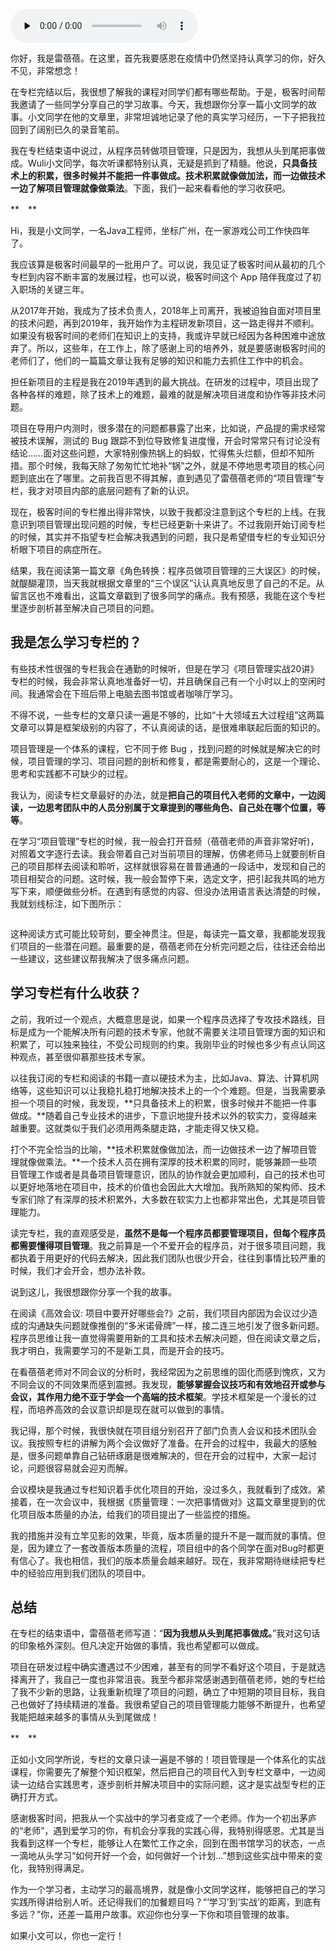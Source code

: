<audio id="audio" title="用户故事 | 小文同学：我想从头到尾把事情做成" controls="" preload="none"><source id="mp3" src="https://static001.geekbang.org/resource/audio/fe/c1/fe194febba9d02dcfafc8b2020a2d5c1.mp3"></audio>

你好，我是雷蓓蓓。在这里，首先我要感恩在疫情中仍然坚持认真学习的你，好久不见，非常想念！

在专栏完结以后，我很想了解我的课程对同学们都有哪些帮助。于是，极客时间帮我邀请了一些同学分享自己的学习故事。今天，我想跟你分享一篇小文同学的故事。小文同学在他的文章里，非常坦诚地记录了他的真实学习经历，一下子把我拉回到了阔别已久的录音笔前。

我在专栏结束语中说过，从程序员转做项目管理，只是因为，我想从头到尾把事做成。Wuli小文同学，每次听课都特别认真，无疑是抓到了精髓。他说，**只具备技术上的积累，很多时候并不能把一件事做成。技术积累就像做加法，而一边做技术一边了解项目管理就像做乘法**。下面，我们一起来看看他的学习收获吧。

**　**

Hi，我是小文同学，一名Java工程师，坐标广州，在一家游戏公司工作快四年了。

我应该算是极客时间最早的一批用户了。可以说，我见证了极客时间从最初的几个专栏到内容不断丰富的发展过程，也可以说，极客时间这个 App 陪伴我度过了初入职场的关键三年。

从2017年开始，我成为了技术负责人，2018年上司离开，我被迫独自面对项目里的技术问题，再到2019年，我开始作为主程研发新项目，这一路走得并不顺利。如果没有极客时间的老师们在知识上的支持，我或许早就已经因为各种困难中途放弃了。所以，这些年，在工作上，除了感谢上司的培养外，就是要感谢极客时间的老师们了，他们的一篇篇文章让我有足够的知识和能力去抓住工作中的机会。

担任新项目的主程是我在2019年遇到的最大挑战。在研发的过程中，项目出现了各种各样的难题，除了技术上的难题，最难的就是解决项目进度和协作等非技术问题。

项目在导用户内测时，很多潜在的问题都暴露了出来，比如说，产品提的需求经常被技术误解，测试的 Bug 跟踪不到位导致修复进度慢，开会时常常只有讨论没有结论……面对这些问题，大家特别像热锅上的蚂蚁，忙得焦头烂额，但却不知所措。那个时候，我每天除了匆匆忙忙地补“锅”之外，就是不停地思考项目的核心问题到底出在了哪里。之前我百思不得其解，直到遇见了雷蓓蓓老师的“项目管理”专栏，我才对项目内部的底层问题有了新的认识。

现在，极客时间的专栏推出得非常快，以致于我都没注意到这个专栏的上线。在我意识到项目管理出现问题的时候，专栏已经更新十来讲了。不过我刚开始订阅专栏的时候，其实并不指望专栏会解决我遇到的问题，我只是希望借专栏的专业知识分析眼下项目的病症所在。

结果，我在阅读第一篇文章《角色转换：程序员做项目管理的三大误区》的时候，就醍醐灌顶，当天我就根据文章里的“三个误区”认认真真地反思了自己的不足。从留言区也不难看出，这篇文章戳到了很多同学的痛点。我有预感，我能在这个专栏里逐步剖析甚至解决自己项目的问题。

## 我是怎么学习专栏的？

有些技术性很强的专栏我会在通勤的时候听，但是在学习《项目管理实战20讲》专栏的时候，我会非常认真地准备好一切，并且确保自己有一个小时以上的空闲时间。我通常会在下班后带上电脑去图书馆或者咖啡厅学习。

不得不说，一些专栏的文章只读一遍是不够的，比如“十大领域五大过程组”这两篇文章可以算是框架级别的内容了，不认真阅读的话，是很难串联起后面的知识的。

项目管理是一个体系的课程，它不同于修 Bug ，找到问题的时候就是解决它的时候，项目管理的学习、项目问题的剖析和修复，都是需要耐心的，这是一个理论、思考和实践都不可缺少的过程。

我认为，阅读专栏文章最好的办法，就是**把自己的项目代入老师的文章中，一边阅读，一边思考团队中的人员分别属于文章提到的哪些角色、自己处在哪个位置，等等**。

在学习“项目管理”专栏的时候，我一般会打开音频（蓓蓓老师的声音非常好听)，对照着文字逐行去读。我会带着自己对当前项目的理解，仿佛老师马上就要剖析自己的项目那样去阅读和聆听，这样就很容易在普普通通的一段话中，发现和自己的项目相契合的问题。这时候，我一般会暂停下来，选定文字，把引起我共鸣的地方写下来，顺便做些分析。在遇到有感觉的内容、但没办法用语言表达清楚的时候，我就划线标注，如下图所示：

<img src="https://static001.geekbang.org/resource/image/f2/f4/f2ad2ca0df754ed13c53b3cfefe280f4.png" alt=""><br>
<img src="https://static001.geekbang.org/resource/image/5f/56/5f6aa62cc305eb384c8663f128243656.png" alt="">

这种阅读方式可能比较苛刻，要全神贯注。但是，每读完一篇文章，我都能发现我们项目的一些潜在问题。最重要的是，蓓蓓老师在分析完问题之后，往往还会给出一些建议，这些建议帮我解决了很多痛点问题。

## 学习专栏有什么收获？

之前，我听过一个观点，大概意思是说，如果一个程序员选择了专攻技术路线，目标是成为一个能解决所有问题的技术专家，他就不需要关注项目管理方面的知识和积累了，可以独来独往，不受公司规则的约束。我刚毕业的时候也多少有点认同这种观点，甚至很仰慕那些技术专家。

以往我订阅的专栏和阅读的书籍一直以硬技术为主，比如Java、算法、计算机网络等，这些知识可以让我稳扎稳打地解决技术上的一个个难题。但是，当我需要承担一个项目的时候，我发现，**只具备技术上的积累，很多时候并不能把一件事做成。**随着自己专业技术的进步，下意识地提升技术以外的软实力，变得越来越重要。这就类似于我们必须用两条腿走路，才能走得又快又稳。

打个不完全恰当的比喻，**技术积累就像做加法，而一边做技术一边了解项目管理就像做乘法。**一个技术人员在拥有深厚的技术积累的同时，能够兼顾一些项目管理工作或者是具备项目管理意识，团队的协作就会更加顺利，自己的技术也可以更好地落地在项目中，技术的价值也会因此大大增加。我所熟知的架构师、技术专家们除了有深厚的技术积累外，大多数在软实力上也都非常出色，尤其是项目管理能力。

读完专栏，我的直观感受是，**虽然不是每一个程序员都要管理项目，但每个程序员都需要懂得项目管理**。我之前算是一个不爱开会的程序员，对于很多项目问题，我都执着于用更好的代码去解决，因此我们团队也很少开会，往往到事情比较严重的时候，我们才会开会，想办法补救。

说到这儿，我很想跟你分享一个我的故事。

在阅读《高效会议: 项目中要开好哪些会?》之前，我们项目内部因为会议过少造成的沟通缺失问题就像推倒的“多米诺骨牌”一样，接二连三地引发了很多新问题。程序员思维让我一直觉得需要用新的工具和技术去解决问题，但在阅读文章之后，我才明白，我需要学习的不是新工具，而是开会的技巧。

在看蓓蓓老师对不同会议的分析时，我经常因为之前思维的固化而感到愧疚，又为不同会议的不同效果而感到震撼。我发现，**能够掌握会议技巧和有效地召开或参与会议，其作用力绝不亚于学会一个高端的技术框架**。学技术框架是一个漫长的过程，而培养高效的会议意识却是现在就可以做到的事情。

我记得，那个时候，我很快就在项目组分别召开了部门负责人会议和技术团队会议。我按照专栏的讲解为两个会议做好了准备。在开会的过程中，我最大的感触是，很多问题单靠自己钻研琢磨是很难解决的，但在开会的过程中，大家一起讨论，问题很容易就会迎刃而解。

会议模块是我通过专栏知识着手优化项目的开始，没过多久，我就看到了成效。紧接着，在一次会议中，我根据《质量管理：一次把事情做对》这篇文章里提到的优化项目版本质量的办法，给我们的项目提出了一些监控的措施。

我的措施并没有立竿见影的效果，毕竟，版本质量的提升不是一蹴而就的事情。但是，因为建立了一套改善版本质量的流程，项目组中的各个同学在面对Bug时都更有信心了。我也相信，我们的版本质量会越来越好。现在，我非常期待继续把专栏中的经验应用到我们团队的项目中。

## 总结

在专栏的结束语中，雷蓓蓓老师写道：“**因为我想从头到尾把事做成。**”我对这句话的印象格外深刻。但凡决定开始做的事情，我也希望都可以做成。

项目在研发过程中确实遭遇过不少困难，甚至有的同学不看好这个项目，于是就选择离开了，我自己一度也非常沮丧。我至今都非常感谢遇到蓓蓓老师，她的专栏给了我不少新的思路，让我重新梳理了项目的问题，确立了中短期的项目目标，我自己也做好了持续精进的准备。我很希望自己的项目管理能力能够不断提升，也希望我能把越来越多的事情从头到尾做成！

**　**

正如小文同学所说，专栏的文章只读一遍是不够的！项目管理是一个体系化的实战课程，你需要先了解整个知识框架，然后把自己的项目代入到专栏文章中，一边阅读一边结合实践思考，逐步剖析并解决项目中的实际问题，这才是实战型专栏的正确打开方式。

感谢极客时间，把我从一个实战中的学习者变成了一个老师。作为一个初出茅庐的“老师”，遇到爱学习的你，有机会分享我的实践心得，我特别得感恩。尤其是当我看到这样一个专栏，能够让人在繁忙工作之余，回到在图书馆学习的状态，一点一滴地从头学习“如何开好一个会，如何做好一个计划…”想到这些实战中带来的变化，我特别得满足。

作为一个学习者，主动学习的最高境界，就是像小文同学这样，能够把自己的学习实践所得讲给别人听。还记得我们的加餐题目吗？“‘学习’到‘实战’的距离，到底有多远？”你，还差一篇用户故事。欢迎你也分享一下你和项目管理的故事。

如果小文可以，你也一定行！
